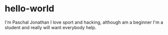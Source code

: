 # hello-world

I'm Paschal Jonathan
I love sport and hacking, although am a beginner
I'm a student and really will want everybody help.
